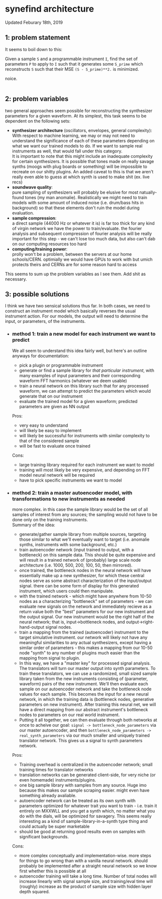 # **synefind architecture**
Updated Feburary 18th, 2019

## **1: problem statement**

It seems to boil down to this:


Given a sample `S` and a programmable instrument `I`, find the set of parameters `P` to apply to `I` such that it generates some `S_prime` which reconstructs `S` such that their MSE `(S - S_prime)**2.` is minimized.

noice. <br> <br>



## **2: problem variables**
two general approaches seem possible for reconstructing the synthesizer parameters for a given waveform. At its simplest, this task seems to be dependent on the following sets: 

- **synthesizer architecture** (oscillators, envelopes, general complexity): <br> With respect to machine learning, we may or may not need to understand the significance of each of these parameters depending on what we want our trained models to do. If we want to sample real instruments as well, that would fall under this category. <br> It is important to note that this might include an inadequate complexity for certain synthesizers. It is possible that tones made on really savage synths (moogs with plug boards or something) will be impossible to recreate on our shitty plugins. An added caveat to this is that we aren't really even able to guess at which synth is used to make shit (ex. live recs)
- **soundwave quality**: <br> pure sampling of synthesizers will probably be elusive for most natually-found tones (my man anomalie). Realistically we might need to train models with some amount of induced noise (i.e. drum/bass hits in background) so that these elements don't ruin the model during evaluation. 
- **sample compression**: <br> a direct sample (44000 Hz or whatever it is) is far too thick for any kind of virgin network we have the power to train/evaluate. the fourier analysis and subsequent compression of fourier analysis will be really important for this step - we can't lose too much data, but also can't dab on our computing resources too hard 
- **computing/training power**: <br> prolly won't be a problem, between the servers at our home schools/CERN. optimially we would have GPUs to work with but umich protects theirs and CERNs are for some reason hard to access   


This seems to sum up the problem variables as I see them. Add shit as necessary. 


## **3: possible solutions**

I think we have two sensical solutions thus far. In both cases, we need to construct an instrument model which basically reverses the usual instrument action. For our models, the output will need to determine the input, or parameters, of the instruments.  

- ### method 1: **train a new model for each instrument we want to predict**
    We all seem to understand this idea fairly well, but here's an outline anyways for documentation: 

    - pick a plugin or programmable instrument
    - generate or find a sample library for *that particular instrument*, with many examples of input parameters and their corresponding waveform FFT harmonics (whatever we deem usable)
    - train a neural network on this library such that for any processed waveform, we can attempt to predict the parameters which would generate that on our instrument
    - evaluate the trained model for a given waveform; predicted parameters are given as NN output 

    Pros:

    - very easy to understand 
    - will likely be easy to implement
    - will likely be successful for instruments with similar complexity to that of the considered sample
    - will be fast to evaluate once trained

    Cons: 

    - large training library required for each instrument we want to model
    - training will most likely be very expensive, and depending on FFT model neural network will be required
    - have to pick specific instruments we want to model 


- ### method 2: **train a master autoencoder model, with transformations to new instruments as needed**
    more complex. in this case the sample library would be the set of all samples of interest from any sources; the sampling would not have to be done only on the training instruments. <br> 
    Summary of the idea:

    - generate/gather sample library from multiple sources, targeting those similar to what we'll eventually want to target (i.e. anomalie synths, instruments with some background, etc.)
    - train autoencoder network (input trained to output, with a bottleneck) on this sample data. This should be quite expensive and will result in a trained network of (probably) large scale node architecture (i.e. 1000, 500, 200, 100, 50, then mirrored). 
    - once trained, the bottleneck nodes in the neural network will have essentially make up a new synthesizer, for which these central nodes serve as some abstract characterization of the input/output signal. there can be some form of display for this generated instrument, which users could then manipulate. 
    - with the trained network - which might have anywhere from 10-50 nodes as a characterizing "bottleneck" set of parameters - we can evaluate new signals on the network and immediately recieve as a return value both the "best" parameters for our new instrument and the output signal. Our new instrument would be the right half of the neural network; that is, input->bottleneck nodes, and output->right-hand-output signal nodes. 
    - train a mapping from the trained (autoencoder) instrument to the target simulative instrument. our network will likely not have any meaningful similarities to any actual synthesizers, except having a similar order of parameters - this makes a mapping from our 10-50 node "synth" to any number of plugins much easier than the mapping from signal to plugin. 
    - In this way, we have a "master key" for processed signal analysis. The translators will turn our master output into synth parameters. To train these translators, we can use a randomized, small sized sample library taken from the new instruments consisting of (parameter, waveform) pairs of the new instrument. We'll then evaluate each sample on our autoencoder network and take the bottleneck node values for each sample. This becomes the input for a new neural network, in which the training data is (bottleneck nodes, generative parameters on new instrument). After training this neural net, we will have a direct mapping from our abstract instrument's bottleneck nodes to parameters on our real world instrument. 
    - Putting it all together, we can then evaluate through both networks at once to acheive our goal: `signal -> bottleneck_node_parameters` via our master autoencoder, and then `bottleneck_node_parameters -> real_synth_parameters` via our much smaller and uniquely trained translator network. This gives us a signal to synth parameters network. 

    Pros: 

    - Training overhead is centralized in the autoencoder network; small training times for translator networks
    - translation networks can be generated client-side, for very niche (or even homemade) instruments/plugins. 
    - one big sample library with samples from any source. Huge imo because this makes our sample scraping easier. might even have something already avaliable. 
    - autoencoder network can be treated as its own synth with parameters optimized for whatever trait you want to train - i.e. train it entirely on MXXWLL and you get a synth which, no matter what you do with the dials, will be optimized for savagery. This seems really interesting as a kind of sample-library-in-a-synth type thing and could actually be super marketable
    - should be good at returning good results even on samples with significant backgrounds. 

    Cons: 

    - more complex conceptually and implementation-wise. more steps for things to go wrong than with a vanilla neural network. should probably be implemented after a straight neural network so we know first whether this is possible at all 
    - autoencoder training will take a long time. Number of total nodes will increase linearly with signal sample size, and training/eval time will (roughly) increase as the product of sample size with hidden layer depth squared. 

